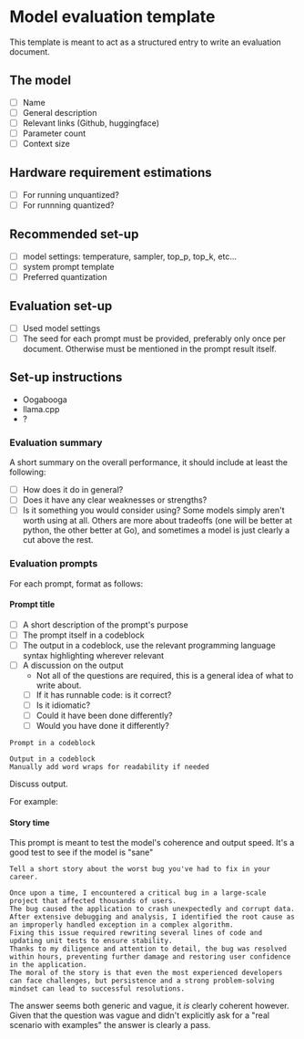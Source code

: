 # Model evaluation template

This template is meant to act as a structured entry to write an evaluation document.

## The model

- [ ] Name
- [ ] General description
- [ ] Relevant links (Github, huggingface)
- [ ] Parameter count
- [ ] Context size

## Hardware requirement estimations

- [ ] For running unquantized?
- [ ] For runnning quantized?

## Recommended set-up

- [ ] model settings: temperature, sampler, top_p, top_k, etc...
- [ ] system prompt template
- [ ] Preferred quantization

## Evaluation set-up

- [ ] Used model settings
- [ ] The seed for each prompt must be provided, preferably only once per document. Otherwise must be mentioned in the prompt result itself.

## Set-up instructions

- Oogabooga
- llama.cpp
- ?

### Evaluation summary

A short summary on the overall performance, it should include at least the following:

- [ ] How does it do in general?
- [ ] Does it have any clear weaknesses or strengths?
- [ ] Is it something you would consider using? Some models simply aren't worth using at all. Others are more about tradeoffs (one will be better at python, the other better at Go), and sometimes a model is just clearly a cut above the rest.

### Evaluation prompts

For each prompt, format as follows:

#### Prompt title

- [ ] A short description of the prompt's purpose
- [ ] The prompt itself in a codeblock
- [ ] The output in a codeblock, use the relevant programming language syntax highlighting wherever relevant
- [ ] A discussion on the output
  - Not all of the questions are required, this is a general idea of what to write about.
  - [ ] If it has runnable code: is it correct?
  - [ ] Is it idiomatic?
  - [ ] Could it have been done differently?
  - [ ] Would you have done it differently?

```
Prompt in a codeblock
```

```
Output in a codeblock
Manually add word wraps for readability if needed
```

Discuss output.

For example:

#### Story time

This prompt is meant to test the model's coherence and output speed. It's a good test to see if the model is "sane"

```
Tell a short story about the worst bug you've had to fix in your career.
```

```
Once upon a time, I encountered a critical bug in a large-scale project that affected thousands of users.
The bug caused the application to crash unexpectedly and corrupt data.
After extensive debugging and analysis, I identified the root cause as an improperly handled exception in a complex algorithm.
Fixing this issue required rewriting several lines of code and updating unit tests to ensure stability.
Thanks to my diligence and attention to detail, the bug was resolved within hours, preventing further damage and restoring user confidence in the application.
The moral of the story is that even the most experienced developers can face challenges, but persistence and a strong problem-solving mindset can lead to successful resolutions.
```

The answer seems both generic and vague, it _is_ clearly coherent however. Given that the question was vague and didn't explicitly ask for a "real scenario with examples" the answer is clearly a pass.
